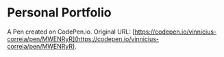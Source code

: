 # Personal Portfolio

A Pen created on CodePen.io. Original URL: [https://codepen.io/vinnicius-correia/pen/MWENRyR](https://codepen.io/vinnicius-correia/pen/MWENRyR).


